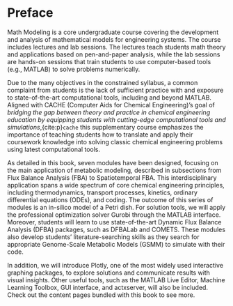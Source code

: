 # Preface

Math Modeling is a core undergraduate course covering the development and analysis of mathematical models for engineering systems. The course includes lectures and lab sessions. The lectures teach students math theory and applications based on pen-and-paper analysis, while the lab sessions are hands-on sessions that train students to use computer-based tools (e.g., MATLAB) to solve problems numerically.

Due to the many objectives in the constrained syllabus, a common complaint from students is the lack of sufficient practice with and exposure to state-of-the-art computational tools, including and beyond MATLAB. Aligned with CACHE (Computer Aids for Chemical Engineering)’s goal of *bridging the gap between theory and practice in chemical engineering education by equipping students with cutting-edge computational tools and simulations*,{cite:p}`cache` this supplementary course emphasizes the importance of teaching students how to translate and apply their coursework knowledge into solving classic chemical engineering problems using latest computational tools.

As detailed in this book, seven modules have been designed, focusing on the main application of metabolic modeling, described in subsections from Flux Balance Analysis (FBA) to Spatiotemporal FBA. This interdisciplinary application spans a wide spectrum of core chemical engineering principles, including thermodynamics, transport processes, kinetics, ordinary differential equations (ODEs), and coding. The outcome of this series of modules is an in-silico model of a Petri dish. For solution tools, we will apply the professional optimization solver Gurobi through the MATLAB interface. Moreover, students will learn to use state-of-the-art Dynamic Flux Balance Analysis (DFBA) packages, such as DFBALab and COMETS. These modules also develop students’ literature-searching skills as they search for appropriate Genome-Scale Metabolic Models (GSMM) to simulate with their code.

In addition, we will introduce Plotly, one of the most widely used interactive graphing packages, to explore solutions and communicate results with visual insights. Other useful tools, such as the MATLAB Live Editor, Machine Learning Toolbox, GUI interface, and actxserver, will also be included. Check out the content pages bundled with this book to see more.

```{tableofcontents}

```

